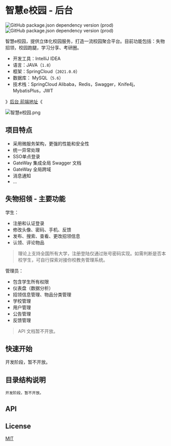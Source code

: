 # 智慧e校园 - 后台
![GitHub package.json dependency version (prod)](https://img.shields.io/badge/maven-3.6.0-9cf)
![GitHub package.json dependency version (prod)](https://img.shields.io/badge/jdk-8-ff69b4)

智慧e校园，提供立体化校园服务，打造一流校园聚合平台。目前功能包括：失物招领，校园跑腿，学习分享、考研圈。

- 开发工具：IntelliJ IDEA
- 语言：JAVA（`1.8`）
- 框架：SpringCloud（`2021.0.0`）
- 数据库： MySQL（`5.6`）
- 技术栈：SpringCloud Alibaba，Redis，Swagger，Knife4j，MybatisPlus，JWT

》[后台 前端地址](https://github.com/xingly-cn/Smart-Campus-Admin)《

![智慧e校园.png](https://s2.loli.net/2022/02/09/KZmODc6BQCFj2eI.png)

## 项目特点
- 采用微服务架构，更强的性能和安全性
- 统一异常处理
- SSO单点登录
- GateWay 集成全局 Swagger 文档
- GateWay 全局跨域
- 消息通知
- ...

## 失物招领 - 主要功能
学生：
- 注册和认证登录
- 修改头像、密码、手机、反馈
- 发布、搜索、查看、更改招领信息
- 认领、评论物品
> 理论上支持全国所有大学，注册登陆仅通过账号密码实现。如需判断是否本校学生，可自行探索对接你校教务管理系统。

管理员：
- 包含学生所有权限
- 仪表盘（数据分析）
- 招领信息管理、物品分类管理
- 学校管理
- 用户管理
- 公告管理
- 反馈管理
> API 文档暂不开放。

## 快速开始
开发阶段，暂不开放。


## 目录结构说明
~~~
开发阶段，暂不开放。
~~~
## API


## License

[MIT](./LICENSE)
